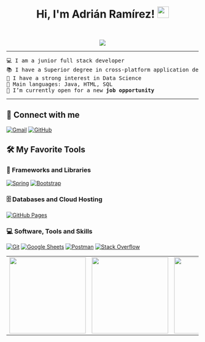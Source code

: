 <h1 align="center">
Hi, I'm Adrián Ramírez!
	<a href="https://github.com/Bouaskaoun" target="_self">
		<img src="https://media.giphy.com/media/hvRJCLFzcasrR4ia7z/giphy.gif" width="30">
	</a>
</h1>
<br/>
<p align="center">
	<a href="https://github.com/Bouaskaoun">
		<img src="https://readme-typing-svg.herokuapp.com?lines=Software+Developer;Freelancer;ICT+Support+Technician;Always%20learning%20new%20things&center=true&width=380&height=45">
	</a>
</p>

<hr>

<pre>
💻 I am a junior full stack developer
📚 I have a Superior degree in cross-platform application development from the Institute Nicolau Copernic at Spain
📝 I have a strong interest in Data Science
🌟 Main languages: Java, HTML, SQL
🤔 I’m currently open for a new <b>job opportunity</b>
</pre>
<hr>

## 🤝 Connect with me
<p>
	<a href="mailto:adramirezlop@gmail.com"><img img src="https://img.shields.io/badge/gmail-%23EA4335.svg?style=plastic&logo=gmail&logoColor=white" alt="Gmail"/></a>	
	<a href="https://github.com/Ramirezad"><img src="https://img.shields.io/badge/github-%23181717.svg?style=plastic&logo=github&logoColor=white" alt="GitHub"/></a>	
</p>

## 🛠️ My Favorite Tools



### 🧰 Frameworks and Libraries

<p>
    <a href="https://github.com/ramirezad"><img alt="Spring" src="https://img.shields.io/badge/Spring%20Boot%20-%2334A853.svg?logo=Springboot&logoColor=white"></a>
    <a href="https://github.com/ramirezad"><img alt="Bootstrap" src="https://img.shields.io/badge/Bootstrap%20-%23150458.svg?logo=Bootstrap&logoColor=white"></a>
</p>

### 🗄️ Databases and Cloud Hosting

<p>
    <a href="https://github.com/ramirezad"><img alt="GitHub Pages" src="https://img.shields.io/badge/GitHub%20Pages-%23327FC7.svg?logo=github&logoColor=white"></a>    
</p>

### 💻 Software, Tools and Skills

<p>    
    <a href="https://github.com/ramirezad"><img alt="Git" src="https://img.shields.io/badge/Git%20-%23F05033.svg?logo=git&logoColor=white"></a>
    <a href="https://github.com/ramirezad"><img alt="Google Sheets" src="https://img.shields.io/badge/Google%20Sheets%20-%2334A853.svg?logo=google%20sheets&logoColor=white"></a>    
    <a href="https://github.com/ramirezad"><img alt="Postman" src="https://img.shields.io/badge/Postman-FF6C37?logo=postman&logoColor=white"></a>
    <a href="https://github.com/ramirezad"><img alt="Stack Overflow" src="https://img.shields.io/badge/-Stack%20Overflow-FE7A16?logo=stack-overflow&logoColor=white"></a>    
</p>
<table>
  <tr>
      <td><img src="https://logospng.org/download/java/logo-java-4096.png?raw=true" width="200"></td>      
      <td><img src="https://cdn.iconscout.com/icon/free/png-256/mysql-3521596-2945040.png?raw=true" width="200"></td>       	
	<td><img src="https://cdn.iconscout.com/icon/free/png-256/visual-studio-code-3251603-2724650.png?raw=true" width="200"></td>
  </tr>

</table>
</br>

